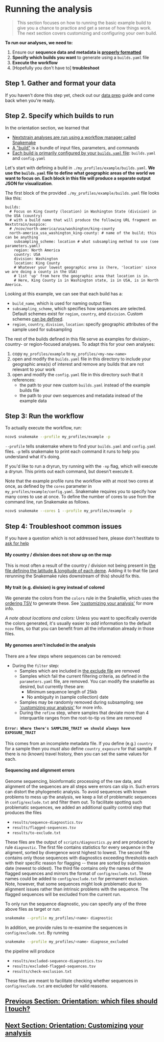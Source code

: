 # Running the analysis
<!-- WARNING -->
<!-- Do not edit this file from within the docs.nextstrain.org repository. -->
<!-- It is fetched from another repository to be included in the docs.nextstrain.org build. -->
<!-- So, if you edit it after it is fetched into docs.nextstrain.org, your changes will be lost. -->
<!-- Instead, edit this file in its own repository and commit your changes there. -->
<!-- For more details on this (temporary) implementation, see https://github.com/nextstrain/docs.nextstrain.org#fetching-of-documents-from-other-repositories -->
<!-- This file is fetched from: https://github.com/nextstrain/ncov/blob/master/docs/running.md -->
<!-- WARNING -->
<!-- WARNING -->
<!-- WARNING -->

>This section focuses on how to running the basic example build to give you a chance to practice and get a sense of how things work. The next section covers customizing and configuring your own build.

**To run our analyses, we need to:**
1. Ensure our **sequence data and metadata is [properly formatted](data-prep.md)**
2. **Specify which builds you want** to generate using a `builds.yaml` file
3. **Execute the workflow**
4. [Hopefully you don't have to] **troubleshoot**

## Step 1. Gather and format your data

If you haven't done this step yet, check out our [data prep](data-prep.md) guide and come back when you're ready.

## Step 2. Specify which builds to run

In the orientation section, we learned that
- [Nextstrain analyses are run using a workflow manager called Snakemake](orientation-workflow.md)
- [A "build"](glossary.md#Build) is a bundle of input files, parameters, and commands
- [Each build is primarily configured by your `builds.yaml` file](orientation-files.md): `builds.yaml` and `config.yaml`

Let's start with defining a build in `./my_profiles/example/builds.yaml`.
**We use the `builds.yaml` file to define what geographic areas of the world we want to focus on. Each block in this file will produce a separate output JSON for visualization**.

The first block of the provided `./my_profiles/example/builds.yaml` file looks like this:

```
builds:
  # Focus on King County (location) in Washington State (division) in the USA (country)
  # with a build name that will produce the following URL fragment on Nextstrain/auspice:
  # /ncov/north-america/usa/washington/king-county
  north-america_usa_washington_king-county: # name of the build; this can be anything
    subsampling_scheme: location # what subsampling method to use (see parameters.yaml)
    region: North America
    country: USA
    division: Washington
    location: King County
    # Whatever your lowest geographic area is (here, 'location' since we are doing a county in the USA)
    # list 'up' from here the geographic area that location is in.
    # Here, King County is in Washington state, is in USA, is in North America.
```

Looking at this example, we can see that each build has a:

- `build_name`, which is used for naming output files
- `subsampling_scheme`, which specifies how sequences are selected. Default schemes exist for `region`, `country`, and `division`. Custom schemes [can be defined](customizing-analysis.md).
- `region`, `country`, `division`, `location`: specify geographic attributes of the sample used for subsampling

The rest of the builds defined in this file serve as examples for division-, country- or region-focused analyses.
To adapt this for your own analyses:

  1. copy `my_profiles/example` to `my_profiles/<my-new-name>`
  1. open and modify the `builds.yaml` file in this directory to include your geographic area(s) of interest and remove any builds that are not relevant to your work
  1. open and modify the `config.yaml` file in this directory such that it references:
     - the path to your new custom `builds.yaml` instead of the example builds file
     - the path to your own sequences and metadata instead of the example data

## Step 3: Run the workflow

To actually execute the workflow, run:

```bash
ncov$ snakemake --profile my_profiles/example -p
```

`--profile` tells snakemake where to find your `builds.yaml` and `config.yaml` files.
`-p` tells snakemake to print each command it runs to help you understand what it's doing.

If you'd like to run a dryrun, try running with the `-np` flag, which will execute a dryrun. This prints out each command, but doesn't execute it.

Note that the example profile runs the workflow with at most two cores at once, as defined by the `cores` parameter in `my_profiles/example/config.yaml`.
Snakemake requires you to specify how many cores to use at once.
To define the number of cores to use from the command line, run Snakemake as follows.

```bash
ncov$ snakemake --cores 1 --profile my_profiles/example -p
```

## Step 4: Troubleshoot common issues

If you have a question which is not addressed here, please don't hestitate to [ask for help](index.md#Help)


#### My country / division does not show up on the map

This is most often a result of the country / division not being present in [the file defining the latitude & longitude of each deme](../defaults/lat_longs.tsv).
Adding it to that file (and rerunning the Snakemake rules downstream of this) should fix this.

#### My trait (e.g. division) is grey instead of colored

We generate the colors from the `colors` rule in the Snakefile, which uses the [ordering TSV](./defaults/ordering.tsv) to generate these. See ['customizing your analysis'](customizing-analysis.md) for more info.

_*A note about locations and colors:*_
Unless you want to specifically override the colors generated, it's usually easier to _add_ information to the default `ncov` files, so that you can benefit from all the information already in those files.

#### My genomes aren't included in the analysis

There are a few steps where sequences can be removed:

- During the `filter` step:
    - Samples which are included in [the exclude file](../defaults/exclude.tsv) are removed
    - Samples which fail the current filtering criteria, as defined in the `parameters.yaml` file, are removed. You can modify the snakefile as desired, but currently these are:
        - Minimum sequence length of 25kb
        - No ambiguity in (sample collection) date
    - Samples may be randomly removed during subsampling; see ['customizing your analysis'](customizing-analysis.md) for more info.
  - During the `refine` step, where samples that deviate more than 4 interquartile ranges from the root-to-tip vs time are removed

#### `Error: Where there's SAMPLING_TRAIT we should always have EXPOSURE_TRAIT`

This comes from an incomplete metadata file.
If you define (e.g.) `country` for a sample then you _must_ also define `country_exposure` for that sample.
If there is no (known) travel history, then you can set the same values for each.


#### Sequencing and alignment errors

Genome sequencing, bioinformatic processing of the raw data, and alignment of the sequences are all steps were errors can slip in.
Such errors can distort the phylogenetic analysis.
To avoid sequences with known problems to mess up the analysis, we keep a list of problematic sequences in `config/exclude.txt` and filter them out.
To facilitate spotting such problematic sequences, we added an additional quality control step that produces the files

 * `results/sequence-diagnostics.tsv`
 * `results/flagged-sequences.tsv`
 * `results/to-exclude.txt`

These files are the output of `scripts/diagnostics.py` and are produced by rule `diagnostic`.
The first file contains statistics for every sequence in the aligment, sorted by divergence worst highest to lowest.
The second file contains only those sequences with diagnostics exceeding thresholds each with their specific reason for flagging -- these are sorted by submission date (newest to oldest).
The third file contains only the names of the flagged sequences and mirrors the format of `config/exclude.txt`.
These names could be added to `config/exclude.txt` for permanent exclusion.
Note, however, that some sequences might look problematic due to alignment issues rather than intrinsic problems with the sequence.
The flagged sequences will be excluded from the current run.

To only run the sequence diagnostic, you can specify any of the three above files as target or run:
```bash
snakemake --profile my_profiles/<name> diagnostic
```

In addition, we provide rules to re-examine the sequences in `config/exclude.txt`.
By running
```bash
snakemake --profile my_profiles/<name> diagnose_excluded
```
the pipeline will produce

 * `results/excluded-sequence-diagnostics.tsv`
 * `results/excluded-flagged-sequences.tsv`
 * `results/check-exclusion.txt`

These files are meant to facilitate checking whether sequences in `config/exclude.txt` are excluded for valid reasons.

## [Previous Section: Orientation: which files should I touch?](orientation-files.md)
## [Next Section: Orientation: Customizing your analysis](customizing-analysis.md)
